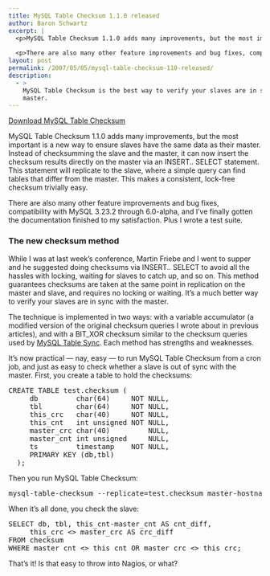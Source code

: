 ```yaml
---
title: MySQL Table Checksum 1.1.0 released
author: Baron Schwartz
excerpt: |
  <p>MySQL Table Checksum 1.1.0 adds many improvements, but the most important is a new way to ensure slaves have the same data as their master.  Instead of checksumming the slave and the master, it can now insert the checksum results directly on the master via an INSERT.. SELECT statement.  This statement will replicate to the slave, where a simple query can find tables that differ from the master.  This makes a consistent, lock-free checksum trivially easy.</p>
  
  <p>There are also many other feature improvements and bug fixes, compatibility with MySQL 3.23.2 through 6.0-alpha, and finally I've gotten the documentation finished to my satisfaction.</p>
layout: post
permalink: /2007/05/05/mysql-table-checksum-110-released/
description:
  - >
    MySQL Table Checksum is the best way to verify your slaves are in sync with the
    master.
---
```

<p class="download">
  <a href="http://code.google.com/p/maatkit">Download MySQL Table Checksum</a>
</p>

MySQL Table Checksum 1.1.0 adds many improvements, but the most important is a new way to ensure slaves have the same data as their master. Instead of checksumming the slave and the master, it can now insert the checksum results directly on the master via an INSERT.. SELECT statement. This statement will replicate to the slave, where a simple query can find tables that differ from the master. This makes a consistent, lock-free checksum trivially easy.

There are also many other feature improvements and bug fixes, compatibility with MySQL 3.23.2 through 6.0-alpha, and I&#8217;ve finally gotten the documentation finished to my satisfaction. Plus I wrote a test suite.

### The new checksum method

While I was at last week&#8217;s conference, Martin Friebe and I went to supper and he suggested doing checksums via INSERT.. SELECT to avoid all the hassles with locking, waiting for slaves to catch up, and so on. This method guarantees checksums are taken at the same point in replication on the master and slave, and requires no locking or waiting. It&#8217;s a much better way to verify your slaves are in sync with the master.

The technique is implemented in two ways: with a variable accumulator (a modified version of the original checksum queries I wrote about in previous articles), and with a BIT_XOR checksum similar to the checksum queries used by [MySQL Table Sync][1]. Each method has strengths and weaknesses.

It&#8217;s now practical &#8212; nay, easy &#8212; to run MySQL Table Checksum from a cron job, and just as easy to check whether a slave is out of sync with the master. First, you create a table to hold the checksums:

<pre>CREATE TABLE test.checksum (
     db         char(64)     NOT NULL,
     tbl        char(64)     NOT NULL,
     this_crc   char(40)     NOT NULL,
     this_cnt   int unsigned NOT NULL,
     master_crc char(40)         NULL,
     master_cnt int unsigned     NULL,
     ts         timestamp    NOT NULL,
     PRIMARY KEY (db,tbl)
  );</pre>

Then you run MySQL Table Checksum:

<pre>mysql-table-checksum --replicate=test.checksum master-hostname</pre>

When it&#8217;s all done, you check the slave:

<pre>SELECT db, tbl, this_cnt-master_cnt AS cnt_diff,
     this_crc &lt;&gt; master_crc AS crc_diff
FROM checksum
WHERE master_cnt &lt;&gt; this_cnt OR master_crc &lt;&gt; this_crc;</pre>

That&#8217;s it! Is that easy to throw into Nagios, or what?

 [1]: http://code.google.com/p/maatkit